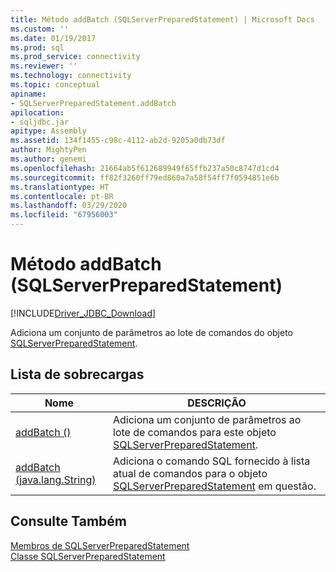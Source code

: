 ```yaml
---
title: Método addBatch (SQLServerPreparedStatement) | Microsoft Docs
ms.custom: ''
ms.date: 01/19/2017
ms.prod: sql
ms.prod_service: connectivity
ms.reviewer: ''
ms.technology: connectivity
ms.topic: conceptual
apiname:
- SQLServerPreparedStatement.addBatch
apilocation:
- sqljdbc.jar
apitype: Assembly
ms.assetid: 134f1455-c98c-4112-ab2d-9205a0db73df
author: MightyPen
ms.author: genemi
ms.openlocfilehash: 21664ab5f612689949f65ffb237a50c8747d1cd4
ms.sourcegitcommit: ff82f3260ff79ed860a7a58f54ff7f0594851e6b
ms.translationtype: HT
ms.contentlocale: pt-BR
ms.lasthandoff: 03/29/2020
ms.locfileid: "67956003"
---
```

# <a name="addbatch-method-sqlserverpreparedstatement"></a>Método addBatch (SQLServerPreparedStatement)
[!INCLUDE[Driver_JDBC_Download](../../../includes/driver_jdbc_download.md)]

  Adiciona um conjunto de parâmetros ao lote de comandos do objeto [SQLServerPreparedStatement](../../../connect/jdbc/reference/sqlserverpreparedstatement-class.md).  
  
## <a name="overload-list"></a>Lista de sobrecargas  
  
|Nome|DESCRIÇÃO|  
|----------|-----------------|  
|[addBatch ()](../../../connect/jdbc/reference/addbatch-method.md)|Adiciona um conjunto de parâmetros ao lote de comandos para este objeto [SQLServerPreparedStatement](../../../connect/jdbc/reference/sqlserverpreparedstatement-class.md).|  
|[addBatch (java.lang.String)](../../../connect/jdbc/reference/addbatch-method-java-lang-string.md)|Adiciona o comando SQL fornecido à lista atual de comandos para o objeto [SQLServerPreparedStatement](../../../connect/jdbc/reference/sqlserverpreparedstatement-class.md) em questão.|  
  
## <a name="see-also"></a>Consulte Também  
 [Membros de SQLServerPreparedStatement](../../../connect/jdbc/reference/sqlserverpreparedstatement-members.md)   
 [Classe SQLServerPreparedStatement](../../../connect/jdbc/reference/sqlserverpreparedstatement-class.md)  
  
  
